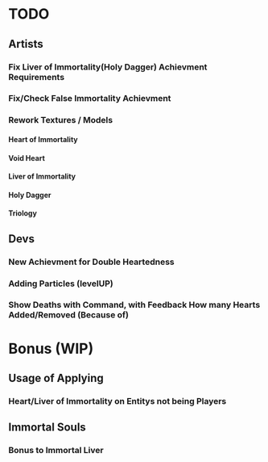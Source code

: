 # TODO
## Artists
### Fix Liver of Immortality(Holy Dagger) Achievment Requirements
### Fix/Check False Immortality Achievment
### Rework Textures / Models
#### Heart of Immortality
#### Void Heart
#### Liver of Immortality
#### Holy Dagger
#### Triology
## Devs
### New Achievment for Double Heartedness
### Adding Particles (levelUP)
### Show Deaths with Command, with Feedback How many Hearts Added/Removed (Because of)
# Bonus (WIP)
## Usage of Applying
### Heart/Liver of Immortality on Entitys not being Players
## Immortal Souls
### Bonus to Immortal Liver